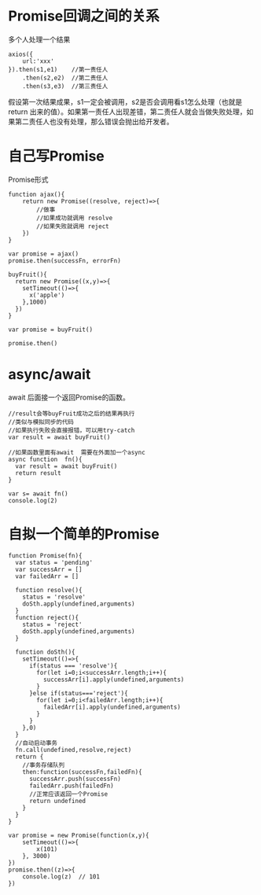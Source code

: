 # Promise回调之间的关系

多个人处理一个结果

```
axios({
    url:'xxx'
}).then(s1,e1)    //第一责任人
    .then(s2,e2)  //第二责任人
    .then(s3,e3)  //第三责任人
```

假设第一次结果成果，s1一定会被调用，s2是否会调用看s1怎么处理（也就是return 出来的值）。如果第一责任人出现差错，第二责任人就会当做失败处理，如果第二责任人也没有处理，那么错误会抛出给开发者。

# 自己写Promise

Promise形式

```apple js
function ajax(){
    return new Promise((resolve, reject)=>{
        //做事
        //如果成功就调用 resolve
        //如果失败就调用 reject
    })
}

var promise = ajax()
promise.then(successFn, errorFn)
```

```apple js
buyFruit(){
  return new Promise((x,y)=>{
    setTimeout(()=>{
      x('apple')
    },1000)
  })
}

var promise = buyFruit()

promise.then()
```

# async/await

await 后面接一个返回Promise的函数。

```apple js
//result会等buyFruit成功之后的结果再执行
//类似与模拟同步的代码
//如果执行失败会直接报错，可以用try-catch
var result = await buyFruit()
```


```apple js
//如果函数里面有await  需要在外面加一个async
async function  fn(){
  var result = await buyFruit()
  return result
} 
  
var s= await fn()
console.log(2)
```
# 自拟一个简单的Promise
```apple js
function Promise(fn){
  var status = 'pending'
  var successArr = []
  var failedArr = []
  
  function resolve(){
    status = 'resolve'
    doSth.apply(undefined,arguments)
  }
  function reject(){
    status = 'reject'
    doSth.apply(undefined,arguments)
  }
  
  function doSth(){
    setTimeout(()=>{
      if(status === 'resolve'){
        for(let i=0;i<successArr.length;i++){
          successArr[i].apply(undefined,arguments)
        }
      }else if(status==='reject'){
        for(let i=0;i<failedArr.length;i++){
          failedArr[i].apply(undefined,arguments)
        }
      }
    },0)
  }
  //自动启动事务
  fn.call(undefined,resolve,reject)
  return {
    //事务存储队列
    then:function(successFn,failedFn){
      successArr.push(successFn)
      failedArr.push(failedFn)
      //正常应该返回一个Promise
      return undefined
    }
  }
}

var promise = new Promise(function(x,y){
    setTimeout(()=>{
        x(101)
    }, 3000)
})
promise.then((z)=>{
    console.log(z)  // 101
})
```